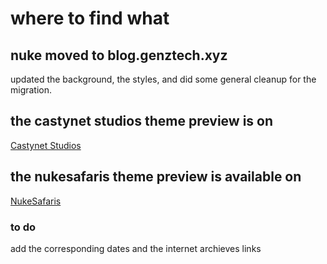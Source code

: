 # where to find what

## nuke moved to blog.genztech.xyz

updated the background, the styles, and did some general cleanup for the migration.

## the castynet studios theme preview is on

[Castynet Studios](https://kenyanwebdeveloper.blogspot.com/)

## the nukesafaris theme preview is available on

[NukeSafaris](https://blog.genztech.xyz/)

### to do

add the corresponding dates and the internet archieves links
